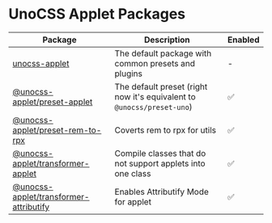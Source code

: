 # UnoCSS Applet Packages

| Package | Description | Enabled |
| ------- | ----------- | ------------------ |
| [unocss-applet](./unocss-applet) | The default package with common presets and plugins | - | - |
| [@unocss-applet/preset-applet](./preset-applet) | The default preset  (right now it's equivalent to `@unocss/preset-uno`) | ✅ |
| [@unocss-applet/preset-rem-to-rpx](./preset-rem-to-rpx) | Coverts rem to rpx for utils | ✅ |
| [@unocss-applet/transformer-applet](./transformer-applet) |  Compile classes that do not support applets into one class | ✅ |
| [@unocss-applet/transformer-attributify](./transformer-attributify) | Enables Attributify Mode for applet | ✅ |
